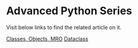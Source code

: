 # Advanced Python Series 

Visit below links to find the related article on it. 

[Classes, Objects, MRO](https://python.plainenglish.io/advanced-python-classes-objects-and-mro-423bb01521fb)
[Dataclass](https://levelup.gitconnected.com/advanced-python-dataclasses-6a1e53bc4d8d)
